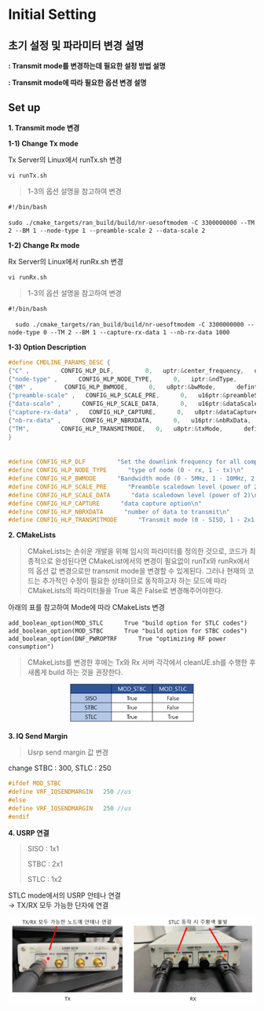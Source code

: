 #  Initial Setting
##  초기 설정 및 파라미터 변경 설명

**:  Transmit mode를 변경하는데 필요한 설정 방법 설명**

**: Transmit mode에 따라 필요한 옵션 변경 설명**


## Set up

**1. Transmit mode 변경**

**1-1) Change Tx mode**

Tx Server의 Linux에서 runTx.sh 변경 
```
vi runTx.sh
```
> 1-3의 옵션 설명을 참고하여 변경
```
#!/bin/bash

sudo ./cmake_targets/ran_build/build/nr-uesoftmodem -C 3300000000 --TM 2 --BM 1 --node-type 1 --preamble-scale 2 --data-scale 2
```
**1-2) Change Rx mode**

Rx Server의 Linux에서 runRx.sh 변경 
``` 
vi runRx.sh
```
> 1-3의 옵션 설명을 참고하여 변경
``` 
#!/bin/bash

  sudo ./cmake_targets/ran_build/build/nr-uesoftmodem -C 3300000000 --node-type 0 --TM 2 --BM 1 --capture-rx-data 1 --nb-rx-data 1000
```
**1-3) Option Description**
``` c
#define CMDLINE_PARAMS_DESC {
{"C" ,         CONFIG_HLP_DLF,         0,   uptr:&center_frequency,   defuintval:2680000000,   TYPE_UINT,   0},
{"node-type" ,      CONFIG_HLP_NODE_TYPE,      0,   iptr:&ndType,      defintval:-1,      TYPE_INT,   0},
{"BM" ,         CONFIG_HLP_BWMODE,      0,   u8ptr:&bwMode,      defintval:1,      TYPE_UINT8,   0},
{"preamble-scale" ,   CONFIG_HLP_SCALE_PRE,      0,   u16ptr:&preambleScale,   defintval:0,      TYPE_UINT16,   0},
{"data-scale" ,      CONFIG_HLP_SCALE_DATA,      0,   u16ptr:&dataScale,   defintval:0,      TYPE_UINT16,   0},
{"capture-rx-data" ,   CONFIG_HLP_CAPTURE,      0,   u8ptr:&dataCapture,   defintval:0,      TYPE_UINT8,   0},
{"nb-rx-data" ,      CONFIG_HLP_NBRXDATA,      0,   u16ptr:&nbRxData,   defintval:0,      TYPE_UINT16,   0},
{"TM",         CONFIG_HLP_TRANSMITMODE,   0,   u8ptr:&txMode,      defintval:0,      TYPE_UINT8,   0},
}


#define CONFIG_HLP_DLF         "Set the downlink frequency for all component carriers\n"
#define CONFIG_HLP_NODE_TYPE      "type of node (0 - rx, 1 - tx)\n"
#define CONFIG_HLP_BWMODE      "Bandwidth mode (0 - 5MHz, 1 - 10MHz, 2 - 20MHz, SCS : 15kHz (common))"
#define CONFIG_HLP_SCALE_PRE      "Preamble scaledown level (power of 2)\n"
#define CONFIG_HLP_SCALE_DATA      "data scaledown level (power of 2)\n"
#define CONFIG_HLP_CAPTURE      "data capture option\n"
#define CONFIG_HLP_NBRXDATA      "number of data to transmit\n"
#define CONFIG_HLP_TRANSMITMODE      "Transmit mode (0 - SISO, 1 - 2x1 STBC, 2 - 1x2 STLC)"
```

**2. CMakeLists**
> CMakeLists는 손쉬운 개발을 위해 임시의 파라미터를 정의한 것으로, 
 코드가 최종적으로 완성된다면 CMakeList에서의 변경이 필요없이 runTx와 runRx에서의 옵션 값 변경으로만 transmit mode을 변경할 수 있게된다.
 그러나 현재의 코드는 추가적인 수정이 필요한 상태이므로 동작하고자 하는 모드에 따라 CMakeLists의 파라미터들을 True 혹은 False로 변경해주어야한다. 

아래의 표를 참고하여 Mode에 따라 CMakeLists 변경

```
add_boolean_option(MOD_STLC      True "build option for STLC codes")
add_boolean_option(MOD_STBC      True "build option for STBC codes")
add_boolean_option(DNF_PWROPTRF      True "optimizing RF power consumption")
```
> CMakeLists를 변경한 후에는 Tx와 Rx 서버 각각에서 cleanUE.sh를 수행한 후 새롭게 build 하는 것을 권장한다.

<p align="center"><img src="https://github.com/dbwpdls22/NR_Modulation/blob/main/STLC/Figs/CMakeLists.png" width="50%"></p>

**3. IQ Send Margin**
> Usrp send margin 값 변경

change STBC : 300, STLC : 250
```c
#ifdef MOD_STBC
#define VRF_IQSENDMARGIN   250 //us
#else
#define VRF_IQSENDMARGIN   250 //us
#endif
```
**4. USRP 연결**
> SISO : 1x1 
>
> STBC : 2x1  
> 
> STLC : 1x2

STLC mode에서의 USRP 안테나 연결  
→ TX/RX 모두 가능한 단자에 연결

<p align="center"><img src="https://github.com/dbwpdls22/NR_Modulation/blob/main/STLC/Figs/USRP.PNG"></p>
